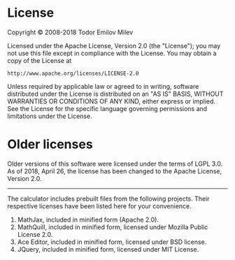 # License
Copyright © 2008-2018 Todor Emilov Milev

Licensed under the Apache License, Version 2.0 (the "License");
you may not use this file except in compliance with the License.
You may obtain a copy of the License at

    http://www.apache.org/licenses/LICENSE-2.0

Unless required by applicable law or agreed to in writing, software
distributed under the License is distributed on an "AS IS" BASIS,
WITHOUT WARRANTIES OR CONDITIONS OF ANY KIND, either express or implied.
See the License for the specific language governing permissions and
limitations under the License.


# Older licenses
Older versions of this software were licensed under the terms of LGPL 3.0.
As of 2018, April 26, the license has been changed to the Apache License, Version 2.0.

-------------------------------------------------------------------------------


The calculator includes prebuilt files from the following projects. 
Their respective licenses have been listed here for your convenience.
1. MathJax, included in minified form (Apache 2.0).
2. MathQuill, included in minified form, licensed under Mozilla Public License 2.0.
3. Ace Editor, included in minified form, licensed under BSD license.
4. JQuery, included in minified form, licensed under MIT License.


